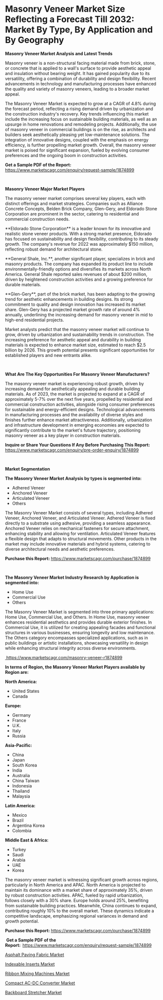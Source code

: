 <p><h1>Masonry Veneer Market Size Reflecting a Forecast Till 2032: Market By Type, By Application and By Geography</h1></p><p><strong>Masonry Veneer Market Analysis and Latest Trends</strong></p>
<p><p>Masonry veneer is a non-structural facing material made from brick, stone, or concrete that is applied to a wall's surface to provide aesthetic appeal and insulation without bearing weight. It has gained popularity due to its versatility, offering a combination of durability and design flexibility. Recent advancements in technology and manufacturing processes have enhanced the quality and variety of masonry veneers, leading to a broader market appeal.</p><p>The Masonry Veneer Market is expected to grow at a CAGR of 4.8% during the forecast period, reflecting a rising demand driven by urbanization and the construction industry's recovery. Key trends influencing this market include the increasing focus on sustainable building materials, as well as an upsurge in home renovations and remodeling projects. Additionally, the use of masonry veneer in commercial buildings is on the rise, as architects and builders seek aesthetically pleasing yet low-maintenance solutions. The integration of innovative designs, coupled with the emphasis on energy efficiency, is further propelling market growth. Overall, the masonry veneer market is poised for significant expansion, fueled by evolving consumer preferences and the ongoing boom in construction activities.</p></p>
<p><strong>Get a Sample PDF of the Report:&nbsp;</strong> <a href="https://www.marketscagr.com/enquiry/request-sample/1874899?utm_campaign=2038&utm_medium=2&utm_source=Github&utm_content=ia&utm_term=31012025&utm_id=masonry-veneer">https://www.marketscagr.com/enquiry/request-sample/1874899</a></p>
<p>&nbsp;</p>
<p><strong>Masonry Veneer Major Market Players</strong></p>
<p><p>The masonry veneer market comprises several key players, each with distinct offerings and market strategies. Companies such as Alliance Concrete Concepts, Belden Brick Company, Glen-Gery, and Eldorado Stone Corporation are prominent in the sector, catering to residential and commercial construction needs.</p><p>**Eldorado Stone Corporation** is a leader known for its innovative and realistic stone veneer products. With a strong market presence, Eldorado has focused on sustainability and design flexibility, contributing to its steady growth. The company's revenue for 2022 was approximately $150 million, reflecting robust demand for architectural stone.</p><p>**General Shale, Inc.**, another significant player, specializes in brick and masonry products. The company has expanded its product line to include environmentally-friendly options and diversifies its markets across North America. General Shale reported sales revenues of about $200 million, driven by heightened construction activities and a growing preference for durable materials.</p><p>**Glen-Gery**, part of the brick market, has been adapting to the growing trend for aesthetic enhancements in building designs. Its strong commitment to quality and design innovation has increased its market share. Glen-Gery has a projected market growth rate of around 4% annually, underlining the increasing demand for masonry veneer in mid to high-end residential projects.</p><p>Market analysts predict that the masonry veneer market will continue to grow, driven by urbanization and sustainability trends in construction. The increasing preference for aesthetic appeal and durability in building materials is expected to enhance market size, estimated to reach $2.5 billion by 2026. This growth potential presents significant opportunities for established players and new entrants alike.</p></p>
<p>&nbsp;</p>
<p><strong>What Are The Key Opportunities For Masonry Veneer Manufacturers?</strong></p>
<p><p>The masonry veneer market is experiencing robust growth, driven by increasing demand for aesthetically appealing and durable building materials. As of 2023, the market is projected to expand at a CAGR of approximately 5-7% over the next five years, propelled by residential and commercial construction activities, alongside rising consumer preferences for sustainable and energy-efficient designs. Technological advancements in manufacturing processes and the availability of diverse styles and finishes further enhance market attractiveness. Additionally, urbanization and infrastructure development in emerging economies are expected to significantly contribute to the market's future trajectory, positioning masonry veneer as a key player in construction materials.</p></p>
<p><strong>Inquire or Share Your Questions If Any Before Purchasing This Report:</strong> <a href="https://www.marketscagr.com/enquiry/pre-order-enquiry/1874899?utm_campaign=2038&utm_medium=2&utm_source=Github&utm_content=ia&utm_term=31012025&utm_id=masonry-veneer">https://www.marketscagr.com/enquiry/pre-order-enquiry/1874899</a></p>
<p>&nbsp;</p>
<p><strong>Market Segmentation</strong></p>
<p><strong>The Masonry Veneer Market Analysis by types is segmented into:</strong></p>
<p><ul><li>Adhered Veneer</li><li>Anchored Veneer</li><li>Articulated Veneer</li><li>Others</li></ul></p>
<p><p>The Masonry Veneer Market consists of several types, including Adhered Veneer, Anchored Veneer, and Articulated Veneer. Adhered Veneer is fixed directly to a substrate using adhesive, providing a seamless appearance. Anchored Veneer relies on mechanical fasteners for secure attachment, enhancing stability and allowing for ventilation. Articulated Veneer features a flexible design that adapts to structural movements. Other products in the market may include innovative materials and hybrid systems, catering to diverse architectural needs and aesthetic preferences.</p></p>
<p><strong>Purchase this Report:&nbsp;</strong><a href="https://www.marketscagr.com/purchase/1874899?utm_campaign=2038&utm_medium=2&utm_source=Github&utm_content=ia&utm_term=31012025&utm_id=masonry-veneer">https://www.marketscagr.com/purchase/1874899</a></p>
<p>&nbsp;</p>
<p><strong>The Masonry Veneer Market Industry Research by Application is segmented into:</strong></p>
<p><ul><li>Home Use</li><li>Commercial Use</li><li>Others</li></ul></p>
<p><p>The Masonry Veneer Market is segmented into three primary applications: Home Use, Commercial Use, and Others. In Home Use, masonry veneer enhances residential aesthetics and provides durable exterior finishes. In Commercial Use, it is utilized for creating appealing facades and functional structures in various businesses, ensuring longevity and low maintenance. The Others category encompasses specialized applications, such as in public buildings or artistic installations, showcasing versatility in design while enhancing structural integrity across diverse environments.</p></p>
<p><a href="https://www.marketscagr.com/masonry-veneer-r1874899?utm_campaign=2038&utm_medium=2&utm_source=Github&utm_content=ia&utm_term=31012025&utm_id=masonry-veneer">&nbsp;https://www.marketscagr.com/masonry-veneer-r1874899</a></p>
<p><strong>In terms of Region, the Masonry Veneer Market Players available by Region are:</strong></p>
<p>
    <p> <strong> North America: </strong>
        <ul>
            <li>United States</li>
            <li>Canada</li>
        </ul>
        </p> 
    <p> <strong> Europe: </strong>
        <ul>
            <li>Germany</li>
            <li>France</li>
            <li>U.K.</li>
            <li>Italy</li>
            <li>Russia</li>
        </ul>
        </p> 
    <p> <strong> Asia-Pacific: </strong>
        <ul>
            <li>China</li>
            <li>Japan</li>
            <li>South Korea</li>
            <li>India</li>
            <li>Australia</li>
            <li>China Taiwan</li>
            <li>Indonesia</li>
            <li>Thailand</li>
            <li>Malaysia</li>
        </ul>
        </p> 
    <p> <strong> Latin America: </strong>
        <ul>
            <li>Mexico</li>
            <li>Brazil</li>
            <li>Argentina Korea</li>
            <li>Colombia</li>
        </ul>
        </p> 
    <p> <strong> Middle East & Africa: </strong>
        <ul>
            <li>Turkey</li>
            <li>Saudi</li>
            <li>Arabia</li>
            <li>UAE</li>
            <li>Korea</li>
        </ul>
    </p>
    </p>
<p><p>The masonry veneer market is witnessing significant growth across regions, particularly in North America and APAC. North America is projected to maintain its dominance with a market share of approximately 35%, driven by robust construction activities. APAC, fueled by rapid urbanization, follows closely with a 30% share. Europe holds around 25%, benefiting from sustainable building practices. Meanwhile, China continues to expand, contributing roughly 10% to the overall market. These dynamics indicate a competitive landscape, emphasizing regional variances in demand and growth potential.</p></p>
<p><strong>Purchase this Report: </strong><a href="https://www.marketscagr.com/purchase/1874899?utm_campaign=2038&utm_medium=2&utm_source=Github&utm_content=ia&utm_term=31012025&utm_id=masonry-veneer">https://www.marketscagr.com/purchase/1874899</a></p>
<p>&nbsp;<strong>Get a Sample PDF of the Report:&nbsp;&nbsp;</strong><a href="https://www.marketscagr.com/enquiry/request-sample/1874899?utm_campaign=2038&utm_medium=2&utm_source=Github&utm_content=ia&utm_term=31012025&utm_id=masonry-veneer">https://www.marketscagr.com/enquiry/request-sample/1874899</a></p>
<p><strong></strong></p>
<p><p><a href="https://github.com/elizabethdagraca/Market-Research-Report-List-5/blob/main/asphalt-paving-fabric-market.md?utm_campaign=2038&utm_medium=2&utm_source=Github&utm_content=ia&utm_term=31012025&utm_id=masonry-veneer">Asphalt Paving Fabric Market</a></p><p><a href="https://www.linkedin.com/pulse/analysis-indexable-inserts-market-fueled-growth-cagr-45-wtiff?utm_campaign=2038&utm_medium=2&utm_source=Github&utm_content=ia&utm_term=31012025&utm_id=masonry-veneer">Indexable Inserts Market</a></p><p><a href="https://www.linkedin.com/pulse/ribbon-mixing-machines-market-size-competitive-differentiation-nx0gf?utm_campaign=2038&utm_medium=2&utm_source=Github&utm_content=ia&utm_term=31012025&utm_id=masonry-veneer">Ribbon Mixing Machines Market</a></p><p><a href="https://www.linkedin.com/pulse/compact-ac-dc-converter-market-revolution-size-share-4wl9e?utm_campaign=2038&utm_medium=2&utm_source=Github&utm_content=ia&utm_term=31012025&utm_id=masonry-veneer">Compact AC-DC Converter Market</a></p><p><a href="https://www.linkedin.com/pulse/backboard-stretcher-market-size-forecast-from-2025-2032-bpyjf?utm_campaign=2038&utm_medium=2&utm_source=Github&utm_content=ia&utm_term=31012025&utm_id=masonry-veneer">Backboard Stretcher Market</a></p></p>